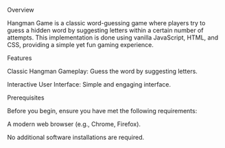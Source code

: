 Overview

Hangman Game is a classic word-guessing game where players try to guess a hidden word by suggesting letters within a certain number of attempts. This implementation is done using vanilla JavaScript, HTML, and CSS, providing a simple yet fun gaming experience.

Features


Classic Hangman Gameplay: Guess the word by suggesting letters.

Interactive User Interface: Simple and engaging interface.


Prerequisites

Before you begin, ensure you have met the following requirements:

A modern web browser (e.g., Chrome, Firefox).

No additional software installations are required.
